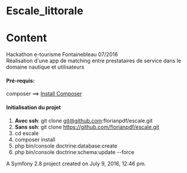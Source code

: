 Escale_littorale
================

# Content
Hackathon e-tourisme Fontainebleau 07/2016  
Réalisation d'une app de matching entre prestataires de service dans le domaine nautique et utilisateurs

#### Pré-requis: 
composer ==> [Install Composer](https://getcomposer.org/doc/00-intro.md)

#### Initialisation du projet
1. **Avec ssh**: git clone git@github.com:florianpdf/escale.git 
2. **Sans ssh**: git clone https://github.com/florianpdf/escale.git
3. cd escale
4. composer install
5. php bin/console doctrine:database:create
6. php bin/console doctrine:schema:update --force

A Symfony 2.8 project created on July 9, 2016, 12:46 pm.
